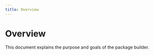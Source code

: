 ```yaml
---
title: Overview
---
```


# Overview
This document explains the purpose and goals of the package builder.
